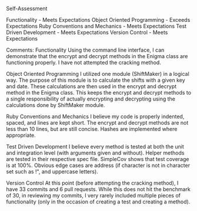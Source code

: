 Self-Assessment

Functionality - Meets Expectations
Object Oriented Programming - Exceeds Expectations
Ruby Conventions and Mechanics - Meets Expectations
Test Driven Development - Meets Expectations
Version Control - Meets Expectations

Comments:
  Functionality
    Using the command line interface, I can demonstrate that the encrypt and decrypt methods in the Enigma class are functioning properly.  I have not attempted the cracking method.

  Object Oriented Programming
    I utilized one module (ShiftMaker) in a logical way. The purpose of this module is to calculate the shifts with a given key and date. These calculations are then used in the encrypt and decrypt method in the Enigma class. This keeps the encrypt and decrypt methods to a single responsibility of actually encrypting and decrypting using the calculations done by ShiftMaker module.

  Ruby Conventions and Mechanics
    I believe my code is properly indented, spaced, and lines are kept short. The encrypt and decrypt methods are not less than 10 lines, but are still concise. Hashes are implemented where appropriate.

  Test Driven Development
    I believe every method is tested at both the unit and integration level (with arguments given and without).  Helper methods are tested in their respective spec file. SimpleCov shows that test coverage is at 100%. Obvious edge cases are address (if character is not in character set such as !", and uppercase letters).

  Version Control
    At this point (before attempting the cracking method), I have 33 commits and 6 pull requests. While this does not hit the benchmark of 30, in reviewing my commits, I very rarely included multiple pieces of functionality (only in the occasion of creating a test and creating a method).
